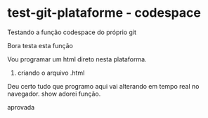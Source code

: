 # test-git-plataforme - codespace

Testando a função codespace do próprio git 

Bora testa esta função

Vou programar um html direto nesta plataforma.

1) criando o arquivo .html

Deu certo tudo que programo aqui vai alterando em tempo real no navegador. show adorei função.

aprovada





